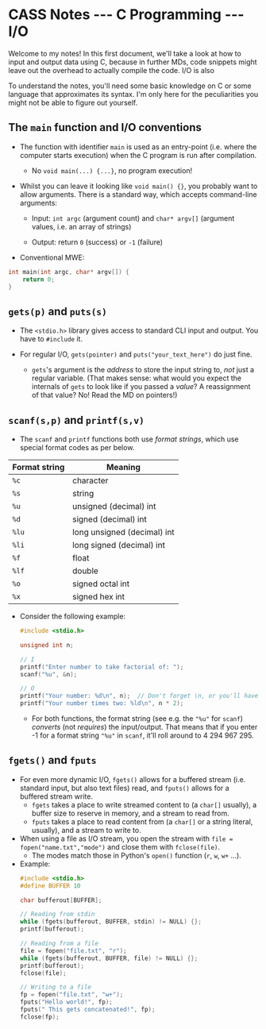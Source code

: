 # CASS Notes --- C Programming --- I/O

Welcome to my notes! In this first document, we'll take a look at how to input and output data using C, because in further MDs, code snippets might leave out the overhead to actually compile the code. I/O is also 

To understand the notes, you'll need some basic knowledge on C or some language that approximates its syntax. I'm only here for the peculiarities you might not be able to figure out yourself.

## The `main` function and I/O conventions
- The function with identifier `main` is used as an entry-point (i.e. where the computer starts execution) when the C program is run after compilation.
    - No `void main(...) {...}`, no program execution!

- Whilst you can leave it looking like `void main() {}`, you probably want to allow arguments. There is a standard way, which accepts command-line arguments:

    - Input: `int argc` (argument count) and `char* argv[]` (argument values, i.e. an array of strings)

    - Output: return `0` (success) or `-1` (failure)

- Conventional MWE:
```c
int main(int argc, char* argv[]) {
    return 0;
}
```

## `gets(p)` and `puts(s)`
- The `<stdio.h>` library gives access to standard CLI input and output. You have to `#include` it.

- For regular I/O, `gets(pointer)` and `puts("your_text_here")` do just fine.
    - `gets`'s argument is the *address* to store the input string to, *not* just a regular variable. (That makes sense: what would you expect the internals of `gets` to look like if you passed a *value*? A reassignment of that value? No! Read the MD on pointers!)

## `scanf(s,p)` and `printf(s,v)`

- The `scanf` and `printf` functions both use *format strings*, which use special format codes as per below.

| Format string | Meaning |
| --- | --- |
| `%c` | character |
| `%s` | string |
| `%u` | unsigned (decimal) int | 
| `%d` | signed (decimal) int |
| `%lu` | long unsigned (decimal) int |
| `%li` | long signed (decimal) int |
| `%f` | float |
| `%lf` | double |
| `%o` | signed octal int |
| `%x` | signed hex int |

- Consider the following example:
    ```c
    #include <stdio.h>

    unsigned int n;

    // I
    printf("Enter number to take factorial of: ");
    scanf("%u", &n);

    // O
    printf("Your number: %d\n", n);  // Don't forget \n, or you'll have a bad time with printouts sticking together.
    printf("Your number times two: %ld\n", n * 2);
    ```
    - For both functions, the format string (see e.g. the `"%u"` for `scanf`) *converts* (not *requires*) the input/output. That means that if you enter -1 for a format string `"%u"` in `scanf`, it'll roll around to 4 294 967 295.


## `fgets()` and `fputs`
- For even more dynamic I/O, `fgets()` allows for a buffered stream (i.e. standard input, but also text files) read, and `fputs()` allows for a buffered stream write.
    - `fgets` takes a place to write streamed content to (a `char[]` usually), a buffer size to reserve in memory, and a stream to read from.
    - `fputs` takes a place to read content from (a `char[]` or a string literal, usually), and a stream to write to. 
- When using a file as I/O stream, you open the stream with `file = fopen("name.txt","mode")` and close them with `fclose(file)`.
    - The modes match those in Python's `open()` function (`r`, `w`, `w+` ...).
- Example:
    ```c
    #include <stdio.h>
    #define BUFFER 10 

    char bufferout[BUFFER];

    // Reading from stdin
    while (fgets(bufferout, BUFFER, stdin) != NULL) {};
    printf(bufferout);

    // Reading from a file
    file = fopen("file.txt", "r");
    while (fgets(bufferout, BUFFER, file) != NULL) {};
    printf(bufferout);
    fclose(file);

    // Writing to a file
    fp = fopen("file.txt", "w+");
    fputs("Hello world!", fp);
    fputs(" This gets concatenated!", fp);
    fclose(fp);
    ```
